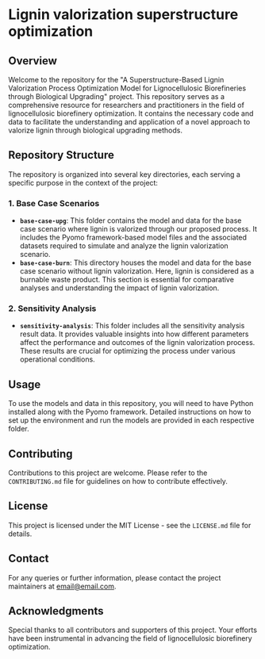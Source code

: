 # Lignin valorization superstructure optimization

## Overview
Welcome to the repository for the "A Superstructure-Based Lignin Valorization Process Optimization Model for Lignocellulosic Biorefineries through Biological Upgrading" project. This repository serves as a comprehensive resource for researchers and practitioners in the field of lignocellulosic biorefinery optimization. It contains the necessary code and data to facilitate the understanding and application of a novel approach to valorize lignin through biological upgrading methods.

## Repository Structure
The repository is organized into several key directories, each serving a specific purpose in the context of the project:

### 1. Base Case Scenarios
- **`base-case-upg`**: This folder contains the model and data for the base case scenario where lignin is valorized through our proposed process. It includes the Pyomo framework-based model files and the associated datasets required to simulate and analyze the lignin valorization scenario.
- **`base-case-burn`**: This directory houses the model and data for the base case scenario without lignin valorization. Here, lignin is considered as a burnable waste product. This section is essential for comparative analyses and understanding the impact of lignin valorization.

### 2. Sensitivity Analysis
- **`sensitivity-analysis`**: This folder includes all the sensitivity analysis result data. It provides valuable insights into how different parameters affect the performance and outcomes of the lignin valorization process. These results are crucial for optimizing the process under various operational conditions.

## Usage
To use the models and data in this repository, you will need to have Python installed along with the Pyomo framework. Detailed instructions on how to set up the environment and run the models are provided in each respective folder.

## Contributing
Contributions to this project are welcome. Please refer to the `CONTRIBUTING.md` file for guidelines on how to contribute effectively.

## License
This project is licensed under the MIT License - see the `LICENSE.md` file for details.

## Contact
For any queries or further information, please contact the project maintainers at [email@email.com](mailto:yzw301@psu.edu).

## Acknowledgments
Special thanks to all contributors and supporters of this project. Your efforts have been instrumental in advancing the field of lignocellulosic biorefinery optimization.
